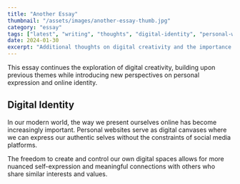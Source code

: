 ```yaml
---
title: "Another Essay"
thumbnail: "/assets/images/another-essay-thumb.jpg"
category: "essay"
tags: ["latest", "writing", "thoughts", "digital-identity", "personal-websites"]
date: 2024-01-30
excerpt: "Additional thoughts on digital creativity and the importance of personal expression in our increasingly connected world."
---
```


This essay continues the exploration of digital creativity, building upon previous themes while introducing new perspectives on personal expression and online identity.

## Digital Identity

In our modern world, the way we present ourselves online has become increasingly important. Personal websites serve as digital canvases where we can express our authentic selves without the constraints of social media platforms.

The freedom to create and control our own digital spaces allows for more nuanced self-expression and meaningful connections with others who share similar interests and values.